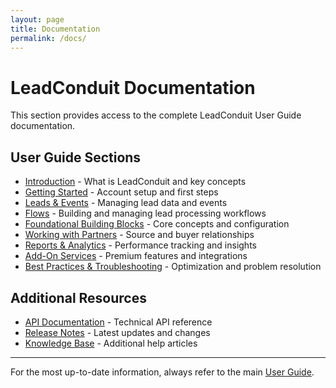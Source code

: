 ```yaml
---
layout: page
title: Documentation
permalink: /docs/
---
```


# LeadConduit Documentation

This section provides access to the complete LeadConduit User Guide documentation.

## User Guide Sections

- [Introduction](../build/UserGuide/Introduction/) - What is LeadConduit and key concepts
- [Getting Started](../build/UserGuide/GettingStarted/) - Account setup and first steps  
- [Leads & Events](../build/UserGuide/LeadsAndEvents/) - Managing lead data and events
- [Flows](../build/UserGuide/Flows/) - Building and managing lead processing workflows
- [Foundational Building Blocks](../build/UserGuide/FoundationalBuildingBlocks/) - Core concepts and configuration
- [Working with Partners](../build/UserGuide/WorkingWithPartners/) - Source and buyer relationships
- [Reports & Analytics](../build/UserGuide/ReportsAndAnalytics/) - Performance tracking and insights
- [Add-On Services](../build/UserGuide/AddOnServices/) - Premium features and integrations
- [Best Practices & Troubleshooting](../build/UserGuide/BestPracticesAndTroubleshooting/) - Optimization and problem resolution

## Additional Resources

- [API Documentation](../openapi/) - Technical API reference
- [Release Notes](../content/whatsnew/) - Latest updates and changes
- [Knowledge Base](../content/bloomfire/) - Additional help articles

---

For the most up-to-date information, always refer to the main [User Guide](../build/UserGuide/index.html).